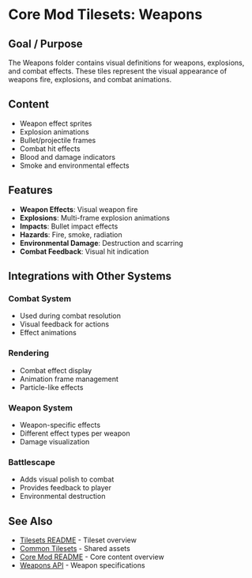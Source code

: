 # Core Mod Tilesets: Weapons

## Goal / Purpose

The Weapons folder contains visual definitions for weapons, explosions, and combat effects. These tiles represent the visual appearance of weapons fire, explosions, and combat animations.

## Content

- Weapon effect sprites
- Explosion animations
- Bullet/projectile frames
- Combat hit effects
- Blood and damage indicators
- Smoke and environmental effects

## Features

- **Weapon Effects**: Visual weapon fire
- **Explosions**: Multi-frame explosion animations
- **Impacts**: Bullet impact effects
- **Hazards**: Fire, smoke, radiation
- **Environmental Damage**: Destruction and scarring
- **Combat Feedback**: Visual hit indication

## Integrations with Other Systems

### Combat System
- Used during combat resolution
- Visual feedback for actions
- Effect animations

### Rendering
- Combat effect display
- Animation frame management
- Particle-like effects

### Weapon System
- Weapon-specific effects
- Different effect types per weapon
- Damage visualization

### Battlescape
- Adds visual polish to combat
- Provides feedback to player
- Environmental destruction

## See Also

- [Tilesets README](../README.md) - Tileset overview
- [Common Tilesets](_common/README.md) - Shared assets
- [Core Mod README](../../README.md) - Core content overview
- [Weapons API](../../../api/WEAPONS_AND_ARMOR.md) - Weapon specifications
